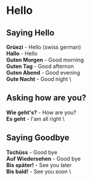 # Hello

## Saying Hello
**Grüezi** - Hello (swiss german) \
**Hallo** - Hello \
**Guten Morgen** - Good morning \
**Guten Tag** - Good afternon \
**Guten Abend** - Good evening \
**Gute Nacht** - Good night \

## Asking how are you?
**Wie geht's?** - How are you? \
**Es geht** - I'am all right \

## Saying Goodbye
**Tschüss** - Good bye \
**Auf Wiedersehen** - Good bye \
**Bis später!** - See you later \
**Bis bald!** - See you soon \


